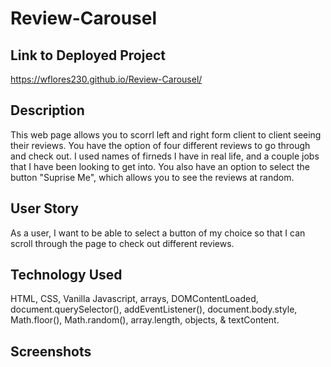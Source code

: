 # Review-Carousel

## Link to Deployed Project
https://wflores230.github.io/Review-Carousel/

## Description
This web page allows you to scorrl left and right form client to client seeing their reviews. You have the option of four different reviews to go through and check out. I used names of firneds I have in real life, and a couple jobs that I have been looking to get into. You also have an option to select the button "Suprise Me", which allows you to see the reviews at random.

## User Story
As a user, I want to be able to select a button of my choice so that I can scroll through the page to check out different reviews.

## Technology Used
HTML, CSS, Vanilla Javascript, arrays, DOMContentLoaded, document.querySelector(), addEventListener(), document.body.style, Math.floor(), Math.random(), array.length, objects, & textContent.

## Screenshots
